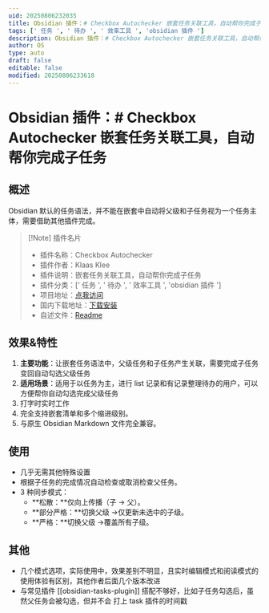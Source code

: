 ```yaml
---
uid: 20250806232035
title: Obsidian 插件：# Checkbox Autochecker 嵌套任务关联工具，自动帮你完成子任务
tags: [' 任务 ', ' 待办 ', ' 效率工具 ', 'obsidian 插件 ']
description: Obsidian 插件：# Checkbox Autochecker 嵌套任务关联工具，自动帮你完成子任务
author: OS
type: auto
draft: false
editable: false
modified: 20250806233618
---
```


# Obsidian 插件：# Checkbox Autochecker 嵌套任务关联工具，自动帮你完成子任务

## 概述

Obsidian 默认的任务语法，并不能在嵌套中自动将父级和子任务视为一个任务主体，需要借助其他插件完成。

> [!Note] 插件名片
> - 插件名称：Checkbox Autochecker
> - 插件作者：Klaas Klee
> - 插件说明：嵌套任务关联工具，自动帮你完成子任务
> - 插件分类：[' 任务 ', ' 待办 ', ' 效率工具 ', 'obsidian 插件 ']
> - 项目地址：[点我访问](https://github.com/klaasklee/checkbox-autochecker-obsidian)
> - 国内下载地址：[下载安装](https://pkmer.cn/products/plugin/pluginMarket/?checkbox-autochecker)
> - 自述文件：[Readme](https://github.com/klaasklee/checkbox-autochecker-obsidian/blob/main/README.md)

## 效果&特性

1. **主要功能**：让嵌套任务语法中，父级任务和子任务产生关联，需要完成子任务变回自动勾选父级任务
2. **适用场景**：适用于以任务为主，进行 list 记录和有记录整理待办的用户，可以方便帮你自动勾选完成父级任务
3. 打字时实时工作
4. 完全支持嵌套清单和多个缩进级别。
5. 与原生 Obsidian Markdown 文件完全兼容。

## 使用

- 几乎无需其他特殊设置
- 根据子任务的完成情况自动检查或取消检查父任务。
- 3 种同步模式：
    - **松散：**仅向上传播（子 -> 父）。
    - **部分严格：**切换父级 ->仅更新未选中的子级。
    - **严格：**切换父级 ->覆盖所有子级。

## 其他

- 几个模式选项，实际使用中，效果差别不明显，且实时编辑模式和阅读模式的使用体验有区别，其他作者后面几个版本改进
- 与常见插件 [[obsidian-tasks-plugin]] 搭配不够好，比如子任务勾选后，虽然父任务会被勾选，但并不会 打上 task 插件的时间戳
